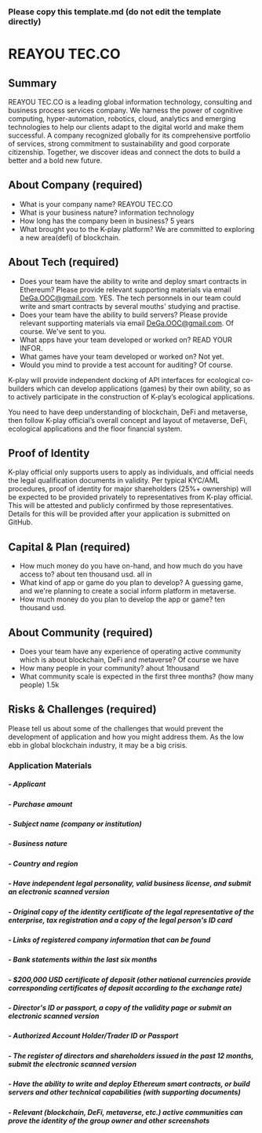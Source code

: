 ### Please copy this template.md (do not edit the template directly)
# REAYOU TEC.CO

## Summary
REAYOU TEC.CO is a leading global information technology, consulting and business process services company. We harness the power of cognitive computing, hyper-automation, robotics, cloud, analytics and emerging technologies to help our clients adapt to the digital world and make them successful. A company recognized globally for its comprehensive portfolio of services, strong commitment to sustainability and good corporate citizenship. Together, we discover ideas and connect the dots to build a better and a bold new future.

## About Company (required)
 - What is your company name? REAYOU TEC.CO
 - What is your business nature? information technology
 - How long has the company been in business? 5 years
 - What brought you to the K-play platform? We are committed to exploring a new area(defi) of blockchain.

## About Tech (required)

 - Does your team have the ability to write and deploy smart contracts in Ethereum? Please provide relevant supporting materials via email DeGa.OOC@gmail.com. YES. The tech personnels in our team could write and smart contracts by several mouths' studying and practise.
 - Does your team have the ability to build servers? Please provide relevant supporting materials via email DeGa.OOC@gmail.com. Of course. We've sent to you.
 - What apps have your team developed or worked on? READ YOUR INFOR.
 - What games have your team developed or worked on? Not yet.
 - Would you mind to provide a test account for auditing? Of course.

K-play will provide independent docking of API interfaces for ecological co-builders which can develop applications (games) by their own ability, so as to actively participate in the construction of K-play’s ecological applications. 

You need to have deep understanding of blockchain, DeFi and metaverse, then follow K-play official’s overall concept and layout of metaverse, DeFi, ecological applications and the floor financial system.

## Proof of Identity
K-play official only supports users to apply as individuals, and official needs the legal qualification documents in validity. Per typical KYC/AML procedures, proof of identity for major shareholders (25%+ ownership) will be expected to be provided privately to representatives from K-play official. This will be attested and publicly confirmed by those representatives. Details for this will be provided after your application is submitted on GitHub.

## Capital & Plan (required)
 - How much money do you have on-hand, and how much do you have access to? about ten thousand usd. all in
 - What kind of app or game do you plan to develop? A guessing game, and we're planning to create a social inform platform in metaverse.
 - How much money do you plan to develop the app or game? ten thousand usd.
 
## About Community (required)
 - Does your team have any experience of operating active community which is about blockchain, DeFi and metaverse? Of course we have
 - How many people in your community? ahout 1thousand
 - What community scale is expected in the first three months? (how many people) 1.5k

## Risks & Challenges (required)

Please tell us about some of the challenges that would prevent the development of application and how you might address them.
   As the low ebb in global blockchain industry, it may be a big crisis.
### Application Materials
##### - Applicant
##### - Purchase amount
##### - Subject name (company or institution)
##### - Business nature
##### - Country and region
##### - Have independent legal personality, valid business license, and submit an electronic  scanned version
##### - Original copy of the identity certificate of the legal representative of the enterprise, tax registration and a copy of the legal person's ID card
##### - Links of registered company information that can be found
##### - Bank statements within the last six months
##### - $200,000 USD certificate of deposit (other national currencies provide corresponding certificates of deposit according to the exchange rate)
##### - Director's ID or passport, a copy of the validity page or submit an electronic scanned version
##### - Authorized Account Holder/Trader ID or Passport 
##### - The register of directors and shareholders issued in the past 12 months, submit the electronic scanned version
##### - Have the ability to write and deploy Ethereum smart contracts, or build servers and other technical capabilities (with supporting documents)
##### - Relevant (blockchain, DeFi, metaverse, etc.) active communities can prove the identity of the group owner and other screenshots
 
